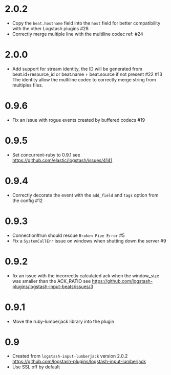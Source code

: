 # 2.0.2
  - Copy the `beat.hostname` field into the `host` field for better compatibility with the other Logstash plugins #28
  - Correctly merge multiple line with the multiline codec ref: #24
# 2.0.0
  - Add support for stream identity, the ID will be generated from beat.id+resource_id or beat.name + beat.source if not present #22 #13
    The identity allow the multiline codec to correctly merge string from multiples files.
# 0.9.6
  - Fix an issue with rogue events created by buffered codecs #19
# 0.9.5
  - Set concurrent-ruby to 0.9.1 see https://github.com/elastic/logstash/issues/4141
# 0.9.4
  - Correctly decorate the event with the `add_field` and `tags` option from the config #12
# 0.9.3
  - Connection#run should rescue `Broken Pipe Error` #5
  - Fix a `SystemCallErr` issue on windows when shutting down the server #9

# 0.9.2
  - fix an issue with the incorrectly calculated ack when the window_size was smaller than the ACK_RATIO see  https://github.com/logstash-plugins/logstash-input-beats/issues/3

# 0.9.1
  - Move the ruby-lumberjack library into the plugin

# 0.9
  - Created from `logstash-input-lumberjack` version 2.0.2 https://github.com/logstash-plugins/logstash-input-lumberjack
  - Use SSL off by default
